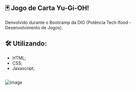 ## 🃏 Jogo de Carta Yu-Gi-OH!

Denvolvido durante o Bootcamp da DIO (Potência Tech Ifood - Desenvolvimento de Jogos).

## 🛠 Utilizando:
- HTML;
- CSS;
- Javascript;

##
![image](https://github.com/GabrielBitral/jogo-cartas-yu-gi-oh/assets/77023882/5218bc8d-f41f-4303-8503-529501d298dc)
